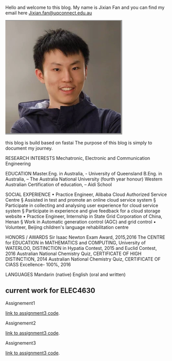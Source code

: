 Hello and welcome to this blog. My name is Jixian Fan and you can find my email here Jixian.fan@uqconnect.edu.au

![Image of me](images/myself.png)



this blog is build based on fastai 
The purpose of this blog is simply to document my journey.


RESEARCH INTERESTS
Mechatronic, Electronic and Communication Engineering


EDUCATION
Master.Eng. in Australia, - University of Queensland
B.Eng. in Australia, – The Australia National University (fourth year honour) Western Australian Certification of education, – Aidi School



SOCIAL EXPERIENCE
• Practice Engineer, Alibaba Cloud Authorized Service Centre
§ Assisted in test and promote an online cloud service system
§ Participate in collecting and analysing user experience for cloud service system
§ Participate in experience and give feedback for a cloud storage website
• Practice Engineer, Internship in State Grid Corporation of China, Henan
§ Work in Automatic generation control (AGC) and grid control
• Volunteer, Beijing children's language rehabilitation centre


HONORS / AWARDS
Sir Isaac Newton Exam Award, 2015,2016
The CENTRE for EDUCATION in MATHEMATICS and COMPUTING, University of WATERLOO, DISTINCTION in Hypatia Contest, 2015 and Euclid Contest, 2016
Australian National Chemistry Quiz, CERTIFICATE OF HIGH DISTINCTION, 2014
Australian National Chemistry Quiz, CERTIFICATE OF ClASS Excellence- 100%, 2016
    
LANGUAGES
Mandarin (native) English (oral and written)


## current work for ELEC4630

Assignement1 

[link to assignment3 code](https://www.fast.ai). 

Assignement2 

[link to assignment3 code](https://www.fast.ai). 

Assignement3

[link to assignment3 code](https://www.fast.ai). 
